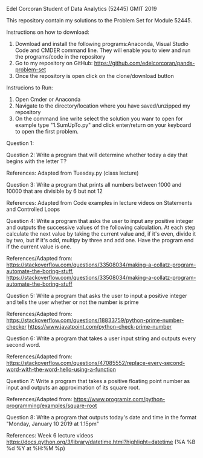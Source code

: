 
Edel Corcoran Student of Data Analytics (52445) GMIT 2019

This repository contain my solutions to the Problem Set for Module 52445.

Instructions on how to download:
1. Download and install the following programs:Anaconda, Visual Studio Code and CMDER command line. They will enable you to view and run the programs/code in the repository
2. Go to my repository on GitHub: https://github.com/edelcorcoran/pands-problem-set
3. Once the repository is open click on the clone/download button

Instrucions to Run:
1. Open Cmder or Anaconda 
2. Navigate to the directory/location where you have saved/unzipped my repository
3. On the command line write select the solution you wanr to open for example type "1.SumUpTo.py" and click enter/return on your keyboard to open the first problem.

Question 1:

Question 2:
Write a program that will determine whether today a day that begins with the letter T?

References: Adapted from Tuesday.py (class lecture)

Question 3: 
Write a program that prints all numbers between 1000 and 10000 that are divisible by 6 but not 12

References: Adapted from Code examples in lecture videos on Statements and Controlled Loops

Question 4:
Write a program that asks the user to input any positive integer and outputs the successive values of the following calculation. At each step calculate the next value by taking the current value and, if it's even, divide it by two, but if it's odd, multipy by three and add one. Have the program end if the current value is one.

References/Adapted from: 
https://stackoverflow.com/questions/33508034/making-a-collatz-program-automate-the-boring-stuff, 
https://stackoverflow.com/questions/33508034/making-a-collatz-program-automate-the-boring-stuff

Question 5:
Write a program that asks the user to input a positive integer and tells the user whether or not the number is prime

References/Adapted from:
https://stackoverflow.com/questions/18833759/python-prime-number-checker
https://www.javatpoint.com/python-check-prime-number

Question 6:
Write a program that takes a user input string and outputs every second word.

References/Adapted from: 
https://stackoverflow.com/questions/47085552/replace-every-second-word-with-the-word-hello-using-a-function

Question 7:
Write a program that takes a positive floating point number as input and outputs an approximation of its square root.

References/Adapted from: 
https://www.programiz.com/python-programming/examples/square-root 

Question 8:
Write a program that outputs today's date and time in the format "Monday, January 10 2019 at 1.15pm"

References: 
Week 6 lecture videos
https://docs.python.org/3/library/datetime.html?highlight=datetime (%A  %B %d %Y at %H:%M %p)



